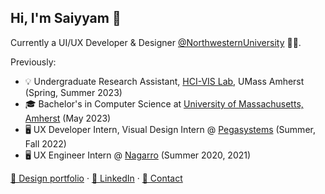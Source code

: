 ## Hi, I'm Saiyyam 👋
Currently a UI/UX Developer & Designer [@NorthwesternUniversity](https://isgmh.northwestern.edu/our-research/projects-and-studies/) 🧑‍💻.

Previously:
- 💡 Undergraduate Research Assistant, [HCI-VIS Lab](https://groups.cs.umass.edu/hci-vis/), UMass Amherst (Spring, Summer 2023)
- 🎓 Bachelor's in Computer Science at [University of Massachusetts, Amherst](https://umass.edu) (May 2023)
- 🖥️ UX Developer Intern, Visual Design Intern @ [Pegasystems](https://www.pega.com/) (Summer, Fall 2022)
- 🖥️ UX Engineer Intern @ [Nagarro](https://www.nagarro.com/en) (Summer 2020, 2021)

[📱 Design portfolio](saiyyam.design) · [👔 LinkedIn](https://www.linkedin.com/in/saiyyamkochar/) · [📨 Contact](mailto:kocharsaiyyam@gmail.com)

